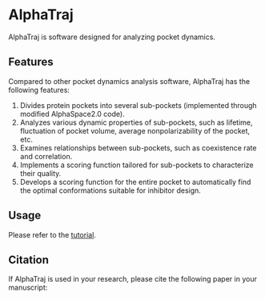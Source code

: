 # AlphaTraj

AlphaTraj is software designed for analyzing pocket dynamics. 

## Features

Compared to other pocket dynamics analysis software, AlphaTraj has the following features:

1. Divides protein pockets into several sub-pockets (implemented through modified AlphaSpace2.0 code).
2. Analyzes various dynamic properties of sub-pockets, such as lifetime, fluctuation of pocket volume, average nonpolarizability of the pocket, etc.
3. Examines relationships between sub-pockets, such as coexistence rate and correlation.
4. Implements a scoring function tailored for sub-pockets to characterize their quality.
5. Develops a scoring function for the entire pocket to automatically find the optimal conformations suitable for inhibitor design.

## Usage

Please refer to the [tutorial](./tutorial/AlphaTrajTutorial_ENG.md).

## Citation

If AlphaTraj is used in your research, please cite the following paper in your manuscript:
